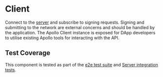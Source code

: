 # Client

Connect to the [server](../server/README.md) and subscribe to signing requests. Signing and submitting to the network are external concerns and should be handled by the application. The Apollo Client instance is exposed for DApp developers to utilise existing Apollo tools for interacting with the API.

## Test Coverage
This component is tested as part of the [e2e test suite](../../test/e2e/src/support/world.ts) and [Server integration tests](../server/application/Server.spec.ts). 
